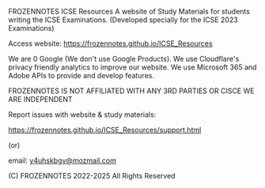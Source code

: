 FROZENNOTES ICSE Resources
A website of Study Materials for students writing the ICSE Examinations. (Developed specially for the ICSE 2023 Examinations)

Access website: https://frozennotes.github.io/ICSE_Resources

We are 0 Google (We don't use Google Products).
We use Cloudflare's privacy friendly analytics to improve our website.
We use Microsoft 365 and Adobe APIs to provide and develop features.

FROZENNOTES IS NOT AFFILIATED WITH ANY 3RD PARTIES OR CISCE
WE ARE INDEPENDENT

Report issues with website & study materials:

  https://frozennotes.github.io/ICSE_Resources/support.html
  
  (or)
  
  email: y4uhskbgv@mozmail.com
  
(C) FROZENNOTES 2022-2025
   All Rights Reserved
